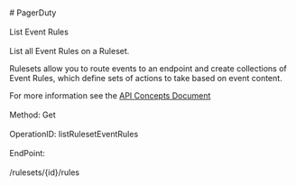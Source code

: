 <br>#     PagerDuty</br>
<br>List Event Rules</br>
<br>List all Event Rules on a Ruleset.

Rulesets allow you to route events to an endpoint and create collections of Event Rules, which define sets of actions to take based on event content.

For more information see the [API Concepts Document](../../docs/CONCEPTS.md#rulesets)
</br>
<br>Method: Get</br>
<br>OperationID: listRulesetEventRules</br>
<br>EndPoint:</br>
<br>/rulesets/{id}/rules</br>
